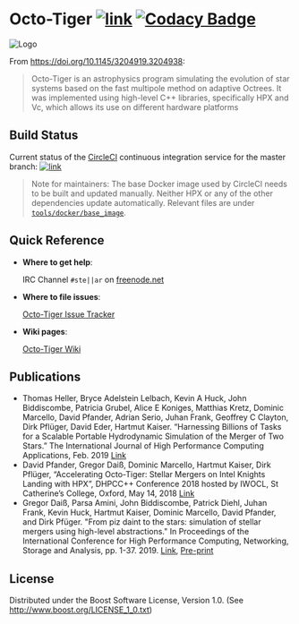 # Octo-Tiger [![link](https://circleci.com/gh/STEllAR-GROUP/octotiger/tree/master.svg?style=shield)](https://circleci.com/gh/STEllAR-GROUP/octotiger/tree/master)  [![Codacy Badge](https://app.codacy.com/project/badge/Grade/ebc6d3e2e4f0407aa6a80dfc4fd03b97)](https://www.codacy.com/gh/STEllAR-GROUP/octotiger?utm_source=github.com&amp;utm_medium=referral&amp;utm_content=STEllAR-GROUP/octotiger&amp;utm_campaign=Badge_Grade)

![Logo](https://stellar-group.org/wp-content/uploads/2020/11/octotigerlogoArtboard-5@4x-100-scaled.jpg)

From <https://doi.org/10.1145/3204919.3204938>:
> Octo-Tiger is an astrophysics program simulating the evolution of star systems
> based on the fast multipole method on adaptive Octrees. It was implemented using
> high-level C++ libraries, specifically HPX and Vc, which allows its use on
> different hardware platforms

## Build Status

Current status of the [CircleCI](https://circleci.com/gh/STEllAR-GROUP/octotiger) continuous
integration service for the master branch:
[![link](https://circleci.com/gh/STEllAR-GROUP/octotiger/tree/master.svg?style=shield)](https://circleci.com/gh/STEllAR-GROUP/octotiger/tree/master)

> Note for maintainers: The base Docker image used by CircleCI needs to be built
> and updated manually. Neither HPX or any of the other dependencies update
> automatically. Relevant files are under
> [`tools/docker/base_image`](tools/docker/base_image).

## Quick Reference

* **Where to get help**:

	IRC Channel `#ste||ar` on [freenode.net](https://freenode.net/)

* **Where to file issues**:

	[Octo-Tiger Issue Tracker](https://github.com/STEllAR-GROUP/octotiger/issues)

* **Wiki pages**:

    [Octo-Tiger Wiki](https://github.com/STEllAR-GROUP/octotiger/wiki)

## Publications

* Thomas Heller, Bryce Adelstein Lelbach, Kevin A Huck, John Biddiscombe, Patricia Grubel, Alice E Koniges, Matthias Kretz, Dominic Marcello, David Pfander, Adrian Serio, Juhan Frank, Geoffrey C Clayton, Dirk Pflüger, David Eder, Hartmut Kaiser. “Harnessing Billions of Tasks for a Scalable Portable Hydrodynamic Simulation of the Merger of Two Stars.” The International Journal of High Performance Computing Applications, Feb. 2019 [Link](https://journals.sagepub.com/doi/10.1177/1094342018819744)
* David Pfander, Gregor Daiß, Dominic Marcello, Hartmut Kaiser, Dirk Pflüger, “Accelerating Octo-Tiger: Stellar Mergers on Intel Knights Landing with HPX”, DHPCC++ Conference 2018 hosted by IWOCL, St Catherine’s College, Oxford, May 14, 2018 [Link](https://dl.acm.org/citation.cfm?doid=3204919.3204938)
* Gregor Daiß, Parsa Amini, John Biddiscombe, Patrick Diehl, Juhan Frank, Kevin Huck, Hartmut Kaiser, Dominic Marcello, David Pfander, and Dirk Pfüger. "From piz daint to the stars: simulation of stellar mergers using high-level abstractions." In Proceedings of the International Conference for High Performance Computing, Networking, Storage and Analysis, pp. 1-37. 2019. [Link](https://dl.acm.org/doi/abs/10.1145/3295500.3356221), [Pre-print](https://arxiv.org/abs/1908.03121)

## License
Distributed under the Boost Software License, Version 1.0. (See 
<http://www.boost.org/LICENSE_1_0.txt>)
